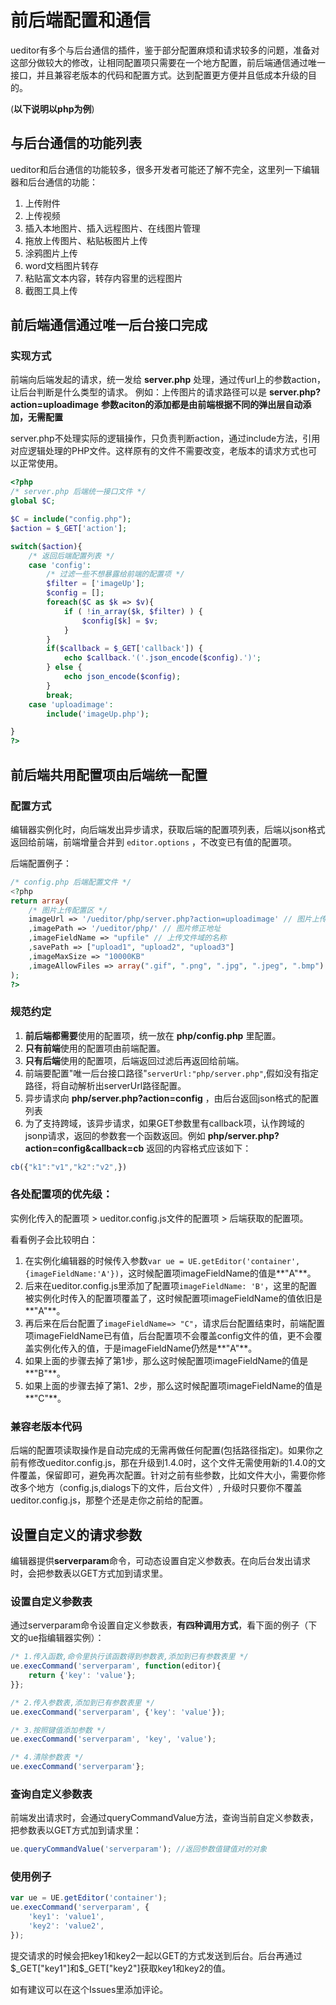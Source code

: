 # 前后端配置和通信

ueditor有多个与后台通信的插件，鉴于部分配置麻烦和请求较多的问题，准备对这部分做较大的修改，让相同配置项只需要在一个地方配置，前后端通信通过唯一接口，并且兼容老版本的代码和配置方式。达到配置更方便并且低成本升级的目的。

(**以下说明以php为例**)

## 与后台通信的功能列表

ueditor和后台通信的功能较多，很多开发者可能还了解不完全，这里列一下编辑器和后台通信的功能：

1. 上传附件
2. 上传视频
3. 插入本地图片、插入远程图片、在线图片管理
4. 拖放上传图片、粘贴板图片上传
5. 涂鸦图片上传
6. word文档图片转存
7. 粘贴富文本内容，转存内容里的远程图片
8. 截图工具上传


## 前后端通信通过唯一后台接口完成

### 实现方式

前端向后端发起的请求，统一发给 **server.php** 处理，通过传url上的参数action，让后台判断是什么类型的请求。
例如：上传图片的请求路径可以是 **server.php?action=uploadimage**
**参数aciton的添加都是由前端根据不同的弹出层自动添加，无需配置**

server.php不处理实际的逻辑操作，只负责判断action，通过include方法，引用对应逻辑处理的PHP文件。这样原有的文件不需要改变，老版本的请求方式也可以正常使用。

```php
<?php
/* server.php 后端统一接口文件 */
global $C;

$C = include("config.php");
$action = $_GET['action'];

switch($action){
    /* 返回后端配置列表 */
    case 'config':
        /* 过滤一些不想暴露给前端的配置项 */
        $filter = ['imageUp'];
        $config = [];
        foreach($C as $k => $v){
            if ( !in_array($k, $filter) ) {
                $config[$k] = $v;
            }
        }
        if($callback = $_GET['callback']) {
            echo $callback.'('.json_encode($config).')';
        } else {
            echo json_encode($config);
        }
        break;
    case 'uploadimage':
    	include('imageUp.php');

}
?>
```

## 前后端共用配置项由后端统一配置

### 配置方式

编辑器实例化时，向后端发出异步请求，获取后端的配置项列表，后端以json格式返回给前端，前端增量合并到 ```editor.options``` ，不改变已有值的配置项。

后端配置例子：

```php
/* config.php 后端配置文件 */
<?php
return array(
    /* 图片上传配置区 */
    imageUrl => '/ueditor/php/server.php?action=uploadimage' // 图片上传地址
    ,imagePath => '/ueditor/php/' // 图片修正地址
    ,imageFieldName => "upfile" // 上传文件域的名称
    ,savePath => ["upload1", "upload2", "upload3"]
    ,imageMaxSize => "10000KB"
    ,imageAllowFiles => array(".gif", ".png", ".jpg", ".jpeg", ".bmp")
);
?>
```

### 规范约定

1. **前后端都需要**使用的配置项，统一放在 **php/config.php** 里配置。
2. **只有前端**使用的配置项由前端配置。
3. **只有后端**使用的配置项，后端返回过滤后再返回给前端。
4. 前端要配置"唯一后台接口路径"```serverUrl:"php/server.php"```,假如没有指定路径，将自动解析出serverUrl路径配置。
5. 异步请求向 **php/server.php?action=config** ，由后台返回json格式的配置列表
6. 为了支持跨域，该异步请求，如果GET参数里有callback项，认作跨域的jsonp请求，返回的参数套一个函数返回。例如 **php/server.php?action=config&callback=cb** 返回的内容格式应该如下：
```javascript
cb({"k1":"v1","k2":"v2",})
```

### 各处配置项的优先级：

实例化传入的配置项 > ueditor.config.js文件的配置项 > 后端获取的配置项。

看看例子会比较明白：
1. 在实例化编辑器的时候传入参数```var ue = UE.getEditor('container', {imageFieldName:'A'})```，这时候配置项imageFieldName的值是**"A"**。
2. 后来在ueditor.config.js里添加了配置项```imageFieldName: 'B'```，这里的配置被实例化时传入的配置项覆盖了，这时候配置项imageFieldName的值依旧是**"A"**。
3. 再后来在后台配置了```imageFieldName=> "C"```，请求后台配置结束时，前端配置项imageFieldName已有值，后台配置项不会覆盖config文件的值，更不会覆盖实例化传入的值，于是imageFieldName仍然是**"A"**。
4. 如果上面的步骤去掉了第1步，那么这时候配置项imageFieldName的值是**"B"**。
5. 如果上面的步骤去掉了第1、2步，那么这时候配置项imageFieldName的值是**"C"**。

### 兼容老版本代码

后端的配置项读取操作是自动完成的无需再做任何配置(包括路径指定)。如果你之前有修改ueditor.config.js，那在升级到1.4.0时，这个文件无需使用新的1.4.0的文件覆盖，保留即可，避免再次配置。针对之前有些参数，比如文件大小，需要你修改多个地方（config.js,dialogs下的文件，后台文件）, 升级时只要你不覆盖 ueditor.config.js，那整个还是走你之前给的配置。

## 设置自定义的请求参数

编辑器提供**serverparam**命令，可动态设置自定义参数表。在向后台发出请求时，会把参数表以GET方式加到请求里。

### 设置自定义参数表
通过serverparam命令设置自定义参数表，**有四种调用方式**，看下面的例子（下文的ue指编辑器实例）：
```javascript
/* 1.传入函数,命令里执行该函数得到参数表,添加到已有参数表里 */
ue.execCommand('serverparam', function(editor){
	return {'key': 'value'};
}};
```
```javascript
/* 2.传入参数表,添加到已有参数表里 */
ue.execCommand('serverparam', {'key': 'value'});
```
```javascript
/* 3.按照键值添加参数 */
ue.execCommand('serverparam', 'key', 'value');
```
```javascript
/* 4.清除参数表 */
ue.execCommand('serverparam'};
```

### 查询自定义参数表
前端发出请求时，会通过queryCommandValue方法，查询当前自定义参数表，把参数表以GET方式加到请求里：
```javascript
ue.queryCommandValue('serverparam'); //返回参数值键值对的对象
```

### 使用例子
```javascript
var ue = UE.getEditor('container');
ue.execCommand('serverparam', {
	'key1': 'value1',
	'key2': 'value2',
});
```
提交请求的时候会把key1和key2一起以GET的方式发送到后台。后台再通过$_GET["key1"]和$_GET["key2"]获取key1和key2的值。

如有建议可以在这个Issues里添加评论。